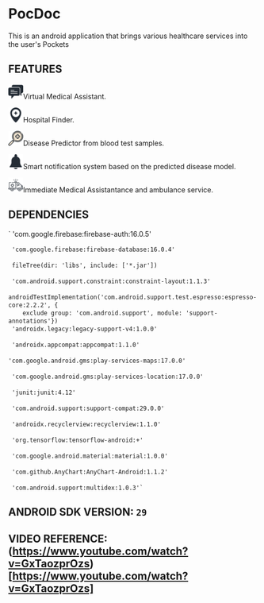 # PocDoc

This is an android application that brings various healthcare services into the user's Pockets

## FEATURES
<img src='images/chat.png' height='30' weight='30'>Virtual Medical Assistant.

<img src='images/hospital-location.png' height='30' weight='30'>Hospital Finder.

<img src='images/search.png' height='30' weight='30'>Disease Predictor from blood test samples.

<img src='images/notification.png' height='30' weight='30'>Smart notification system based on the predicted disease model.

<img src='images/ambulance.png' height='30' weight='30'>Immediate Medical Assistantance and ambulance service.

## DEPENDENCIES
`   'com.google.firebase:firebase-auth:16.0.5'

     'com.google.firebase:firebase-database:16.0.4'
     
     fileTree(dir: 'libs', include: ['*.jar'])
     
     'com.android.support.constraint:constraint-layout:1.1.3'
     
    androidTestImplementation('com.android.support.test.espresso:espresso-core:2.2.2', {
        exclude group: 'com.android.support', module: 'support-annotations'})
     'androidx.legacy:legacy-support-v4:1.0.0'
    
     'androidx.appcompat:appcompat:1.1.0'
    
    'com.google.android.gms:play-services-maps:17.0.0'
    
     'com.google.android.gms:play-services-location:17.0.0'
    
     'junit:junit:4.12'
    
     'com.android.support:support-compat:29.0.0'
    
     'androidx.recyclerview:recyclerview:1.1.0'
    
     'org.tensorflow:tensorflow-android:+'
    
     'com.google.android.material:material:1.0.0'
    
     'com.github.AnyChart:AnyChart-Android:1.1.2'
    
     'com.android.support:multidex:1.0.3'`

## ANDROID SDK VERSION: `29`


## VIDEO REFERENCE: (https://www.youtube.com/watch?v=GxTaozprOzs)[https://www.youtube.com/watch?v=GxTaozprOzs]




